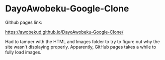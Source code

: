 # DayoAwobeku-Google-Clone

Github pages link:

https://awobekud.github.io/DayoAwobeku-Google-Clone/

Had to tamper with the HTML and Images folder to try to figure out why the site wasn't displaying properly. 
Apparently, GitHub pages takes a while to fully load images.
